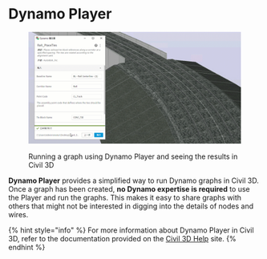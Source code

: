 # Dynamo Player

<figure><img src="../.gitbook/assets/Rail_PlaceTies_Player (1).gif" alt=""><figcaption><p>Running a graph using Dynamo Player and seeing the results in Civil 3D</p></figcaption></figure>

**Dynamo Player** provides a simplified way to run Dynamo graphs in Civil 3D. Once a graph has been created, **no Dynamo expertise is required** to use the Player and run the graphs. This makes it easy to share graphs with others that might not be interested in digging into the details of nodes and wires.

{% hint style="info" %}
For more information about Dynamo Player in Civil 3D, refer to the documentation provided on the [Civil 3D Help](https://help.autodesk.com/view/CIV3D/2025/ENU/?guid=dynamo\_player) site.
{% endhint %}
